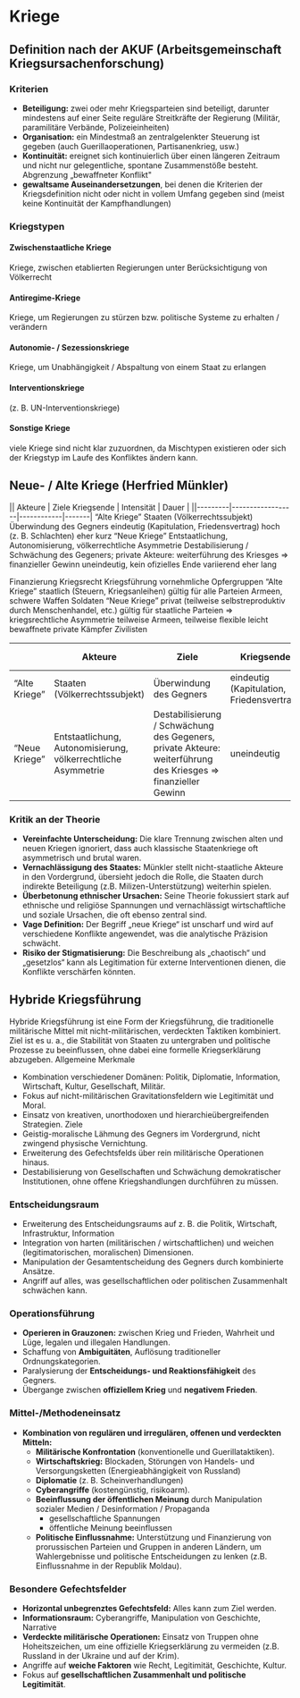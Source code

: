 # Kriege

## Definition nach der AKUF (Arbeitsgemeinschaft Kriegsursachenforschung)

### Kriterien

- **Beteiligung:** zwei oder mehr Kriegsparteien sind beteiligt, darunter mindestens auf einer Seite reguläre Streitkräfte der Regierung (Militär, paramilitäre Verbände, Polizeieinheiten)
- **Organisation:** ein Mindestmaß an zentralgelenkter Steuerung ist gegeben (auch Guerillaoperationen, Partisanenkrieg, usw.)
- **Kontinuität:** ereignet sich kontinuierlich über einen längeren Zeitraum und nicht nur gelegentliche, spontane Zusammenstöße besteht.
  Abgrenzung „bewaffneter Konflikt"
- **gewaltsame Auseinandersetzungen**, bei denen die Kriterien der Kriegsdefinition nicht oder nicht in vollem Umfang gegeben sind (meist keine Kontinuität der Kampfhandlungen)

### Kriegstypen

#### Zwischenstaatliche Kriege

Kriege, zwischen etablierten Regierungen unter Berücksichtigung von Völkerrecht

#### Antiregime-Kriege

Kriege, um Regierungen zu stürzen bzw. politische Systeme zu erhalten / verändern

#### Autonomie- / Sezessionskriege

Kriege, um Unabhängigkeit / Abspaltung von einem Staat zu erlangen

#### Interventionskriege

(z. B. UN-Interventionskriege)

#### Sonstige Kriege

viele Kriege sind nicht klar zuzuordnen, da Mischtypen existieren oder sich der Kriegstyp im Laufe des Konfliktes ändern kann.

## Neue- / Alte Kriege (Herfried Münkler)

|| Akteure | Ziele Kriegsende | Intensität | Dauer |
||---------|------------------|------------|-------|
“Alte Kriege” Staaten (Völkerrechtssubjekt) Überwindung des Gegners eindeutig (Kapitulation, Friedensvertrag) hoch (z. B. Schlachten) eher kurz
“Neue Kriege” Entstaatlichung, Autonomisierung, völkerrechtliche Asymmetrie Destabilisierung / Schwächung des Gegeners; private Akteure: weiterführung des Kriesges => finanzieller Gewinn uneindeutig, kein ofizielles Ende variierend eher lang

Finanzierung Kriegsrecht Kriegsführung vornehmliche Opfergruppen
“Alte Kriege” staatlich (Steuern, Kriegsanleihen) gültig für alle Parteien Armeen, schwere Waffen Soldaten
“Neue Kriege” privat (teilweise selbstreproduktiv durch Menschenhandel, etc.) gültig für staatliche Parteien => kriegsrechtliche Asymmetrie teilweise Armeen, teilweise flexible leicht bewaffnete private Kämpfer Zivilisten

|               | Akteure                                                       | Ziele                                                                                                          | Kriegsende                                | Intensität              | Dauer     | Finanzierung                                                    | Kriegsrecht                                                   | Kriegsführung                                                          | vornehmliche Opfergruppen |
| ------------- | ------------------------------------------------------------- | -------------------------------------------------------------------------------------------------------------- | ----------------------------------------- | ----------------------- | --------- | --------------------------------------------------------------- | ------------------------------------------------------------- | ---------------------------------------------------------------------- | ------------------------- |
| “Alte Kriege” | Staaten (Völkerrechtssubjekt)                                 | Überwindung des Gegners                                                                                        | eindeutig (Kapitulation, Friedensvertrag) | hoch (z. B. Schlachten) | eher kurz | staatlich (Steuern, Kriegsanleihen)                             | gültig für alle Parteien                                      | Armeen, schwere Waffen                                                 | Soldaten                  |
| “Neue Kriege” | Entstaatlichung, Autonomisierung, völkerrechtliche Asymmetrie | Destabilisierung / Schwächung des Gegeners, private Akteure: weiterführung des Kriesges => finanzieller Gewinn | uneindeutig                               | variierend, eher gering | eher lang | privat (teilweise selbstreproduktiv durch Menschenhandel, etc.) | gültig für staatliche Parteien => kriegsrechtliche Asymmetrie | teilweise Armeen, teilweise flexible leicht bewaffnete private Kämpfer | Zivilisten                |

### Kritik an der Theorie

- **Vereinfachte Unterscheidung:** Die klare Trennung zwischen alten und neuen Kriegen ignoriert, dass auch klassische Staatenkriege oft asymmetrisch und brutal waren.
- **Vernachlässigung des Staates:** Münkler stellt nicht-staatliche Akteure in den Vordergrund, übersieht jedoch die Rolle, die Staaten durch indirekte Beteiligung (z.B. Milizen-Unterstützung) weiterhin spielen.
- **Überbetonung ethnischer Ursachen:** Seine Theorie fokussiert stark auf ethnische und religiöse Spannungen und vernachlässigt wirtschaftliche und soziale Ursachen, die oft ebenso zentral sind.
- **Vage Definition:** Der Begriff „neue Kriege“ ist unscharf und wird auf verschiedene Konflikte angewendet, was die analytische Präzision schwächt.
- **Risiko der Stigmatisierung:** Die Beschreibung als „chaotisch“ und „gesetzlos“ kann als Legitimation für externe Interventionen dienen, die Konflikte verschärfen könnten.

## Hybride Kriegsführung

Hybride Kriegsführung ist eine Form der Kriegsführung, die traditionelle militärische Mittel mit nicht-militärischen, verdeckten Taktiken kombiniert. Ziel ist es u. a., die Stabilität von Staaten zu untergraben und politische Prozesse zu beeinflussen, ohne dabei eine formelle Kriegserklärung abzugeben.
Allgemeine Merkmale

- Kombination verschiedener Domänen: Politik, Diplomatie, Information, Wirtschaft, Kultur, Gesellschaft, Militär.
- Fokus auf nicht-militärischen Gravitationsfeldern wie Legitimität und Moral.
- Einsatz von kreativen, unorthodoxen und hierarchieübergreifenden Strategien.
  Ziele
- Geistig-moralische Lähmung des Gegners im Vordergrund, nicht zwingend physische Vernichtung.
- Erweiterung des Gefechtsfelds über rein militärische Operationen hinaus.
- Destabilisierung von Gesellschaften und Schwächung demokratischer Institutionen, ohne offene Kriegshandlungen durchführen zu müssen.

### Entscheidungsraum

- Erweiterung des Entscheidungsraums auf z. B. die Politik, Wirtschaft, Infrastruktur, Information
- Integration von harten (militärischen / wirtschaftlichen) und weichen (legitimatorischen, moralischen) Dimensionen.
- Manipulation der Gesamtentscheidung des Gegners durch kombinierte Ansätze.
- Angriff auf alles, was gesellschaftlichen oder politischen Zusammenhalt schwächen kann.

### Operationsführung

- **Operieren in Grauzonen:** zwischen Krieg und Frieden, Wahrheit und Lüge, legalen und illegalen Handlungen.
- Schaffung von **Ambiguitäten**, Auflösung traditioneller Ordnungskategorien.
- Paralysierung der **Entscheidungs- und Reaktionsfähigkeit** des Gegners.
- Übergange zwischen **offiziellem Krieg** und **negativem Frieden**.

### Mittel-/Methodeneinsatz


- **Kombination von regulären und irregulären, offenen und verdeckten Mitteln:**
  - **Militärische Konfrontation** (konventionelle und Guerillataktiken).
  - **Wirtschaftskrieg:** Blockaden, Störungen von Handels- und Versorgungsketten (Energieabhängigkeit von Russland)
  - **Diplomatie** (z. B. Scheinverhandlungen)
  - **Cyberangriffe** (kostengünstig, risikoarm).
  - **Beeinflussung der öffentlichen Meinung** durch Manipulation sozialer Medien / Desinformation / Propaganda
    - gesellschaftliche Spannungen
    - öffentliche Meinung beeinflussen
  - **Politische Einflussnahme:** Unterstützung und Finanzierung von prorussischen Parteien und Gruppen in anderen Ländern, um Wahlergebnisse und politische Entscheidungen zu lenken (z.B. Einflussnahme in der Republik Moldau).

### Besondere Gefechtsfelder

- **Horizontal unbegrenztes Gefechtsfeld:** Alles kann zum Ziel werden.
- **Informationsraum:** Cyberangriffe, Manipulation von Geschichte, Narrative
- **Verdeckte militärische Operationen:** Einsatz von Truppen ohne Hoheitszeichen, um eine offizielle Kriegserklärung zu vermeiden (z.B. Russland in der Ukraine und auf der Krim).
- Angriffe auf **weiche Faktoren** wie Recht, Legitimität, Geschichte, Kultur.
- Fokus auf **gesellschaftlichen Zusammenhalt und politische Legitimität**.
